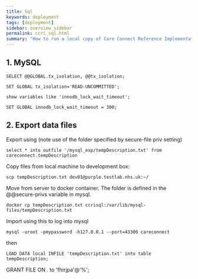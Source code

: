 ```yaml
---
title: Sql
keywords: deployment
tags: [deployment]
sidebar: overview_sidebar
permalink: ccri_sql.html
summary: "How to run a local copy of Care Connect Reference Implementation"
---
```



## 1. MySQL ##

```
SELECT @@GLOBAL.tx_isolation, @@tx_isolation;

SET GLOBAL tx_isolation='READ-UNCOMMITTED';

show variables like 'innodb_lock_wait_timeout';

SET GLOBAL innodb_lock_wait_timeout = 300;
```

## 2. Export data files ##

Export using (note use of the folder specified by secure-file priv setting)

```
select * into outfile '/mysql_exp/tempDescription.txt' from careconnect.tempDescription
```

Copy files from local machine to development box:

```
scp tempDescription.txt dev01@purple.testlab.nhs.uk:~/
```

Move from server to docker container. The folder is defined in the @@secure-privs variable in mysql.

```
docker cp tempDescription.txt ccrisql:/var/lib/mysql-files/tempDescription.txt
```

Import using this to log into mysql

```
mysql -uroot -pmypassword -h127.0.0.1 --port=43306 careconnect
```

then

```
LOAD DATA local INFILE 'tempDescription.txt' into table tempDescription;
```

GRANT FILE ON *.* to 'fhirjpa'@'%';

